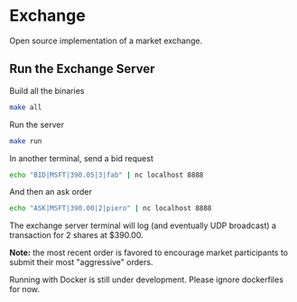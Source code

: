 # Exchange

Open source implementation of a market exchange.

## Run the Exchange Server

Build all the binaries
```bash
make all
```

Run the server
```bash
make run
```

In another terminal, send a bid request
```bash
echo "BID|MSFT|390.05|3|fab" | nc localhost 8888
```

And then an ask order
```bash
echo "ASK|MSFT|390.00|2|piero" | nc localhost 8888
```

The exchange server terminal will log (and eventually UDP broadcast) a transaction for 2 shares at $390.00. 

**Note:** the most recent order is favored to encourage market participants to submit their most "aggressive" orders.


Running with Docker is still under development.
Please ignore dockerfiles for now.